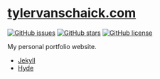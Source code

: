 # [tylervanschaick.com](https://tylervanschaick.com)

[![GitHub issues](https://img.shields.io/github/issues/tyler-vs/tyler-vs.github.io)](https://github.com/tyler-vs/tyler-vs.github.io/issues)
[![GitHub stars](https://img.shields.io/github/stars/tyler-vs/tyler-vs.github.io)](https://github.com/tyler-vs/tyler-vs.github.io/stargazers)
[![GitHub license](https://img.shields.io/github/license/tyler-vs/tyler-vs.github.io)](https://github.com/tyler-vs/tyler-vs.github.io/blob/master/LICENSE.md)


My personal portfolio website.

- [Jekyll](https://jekyllrb.com/docs/home/)
- [Hyde](https://github.com/poole/hyde)

